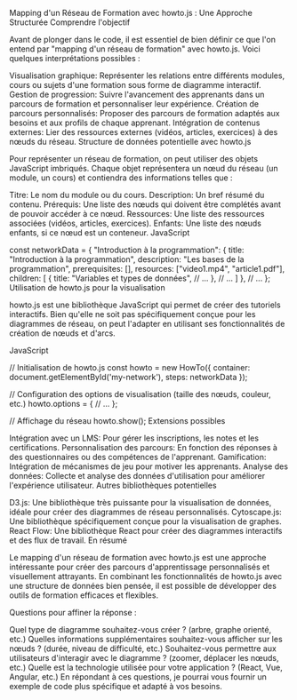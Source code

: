 Mapping d'un Réseau de Formation avec howto.js : Une Approche Structurée
Comprendre l'objectif

Avant de plonger dans le code, il est essentiel de bien définir ce que l'on entend par "mapping d'un réseau de formation" avec howto.js. Voici quelques interprétations possibles :

Visualisation graphique: Représenter les relations entre différents modules, cours ou sujets d'une formation sous forme de diagramme interactif.
Gestion de progression: Suivre l'avancement des apprenants dans un parcours de formation et personnaliser leur expérience.
Création de parcours personnalisés: Proposer des parcours de formation adaptés aux besoins et aux profils de chaque apprenant.
Intégration de contenus externes: Lier des ressources externes (vidéos, articles, exercices) à des nœuds du réseau.
Structure de données potentielle avec howto.js

Pour représenter un réseau de formation, on peut utiliser des objets JavaScript imbriqués. Chaque objet représentera un nœud du réseau (un module, un cours) et contiendra des informations telles que :

Titre: Le nom du module ou du cours.
Description: Un bref résumé du contenu.
Prérequis: Une liste des nœuds qui doivent être complétés avant de pouvoir accéder à ce nœud.
Ressources: Une liste des ressources associées (vidéos, articles, exercices).
Enfants: Une liste des nœuds enfants, si ce nœud est un conteneur.
JavaScript

const networkData = {
  "Introduction à la programmation": {
    title: "Introduction à la programmation",
    description: "Les bases de la programmation",
    prerequisites: [],
    resources: ["video1.mp4", "article1.pdf"],
    children: [
      {
        title: "Variables et types de données",
        // ...
      },
      // ...
    ]
  },
  // ...
};
Utilisation de howto.js pour la visualisation

howto.js est une bibliothèque JavaScript qui permet de créer des tutoriels interactifs. Bien qu'elle ne soit pas spécifiquement conçue pour les diagrammes de réseau, on peut l'adapter en utilisant ses fonctionnalités de création de nœuds et d'arcs.

JavaScript

// Initialisation de howto.js
const howto = new HowTo({
  container: document.getElementById('my-network'),
  steps: networkData
});

// Configuration des options de visualisation (taille des nœuds, couleur, etc.)
howto.options = {
  // ...
};

// Affichage du réseau
howto.show();
Extensions possibles

Intégration avec un LMS: Pour gérer les inscriptions, les notes et les certifications.
Personnalisation des parcours: En fonction des réponses à des questionnaires ou des compétences de l'apprenant.
Gamification: Intégration de mécanismes de jeu pour motiver les apprenants.
Analyse des données: Collecte et analyse des données d'utilisation pour améliorer l'expérience utilisateur.
Autres bibliothèques potentielles

D3.js: Une bibliothèque très puissante pour la visualisation de données, idéale pour créer des diagrammes de réseau personnalisés.
Cytoscape.js: Une bibliothèque spécifiquement conçue pour la visualisation de graphes.
React Flow: Une bibliothèque React pour créer des diagrammes interactifs et des flux de travail.
En résumé

Le mapping d'un réseau de formation avec howto.js est une approche intéressante pour créer des parcours d'apprentissage personnalisés et visuellement attrayants. En combinant les fonctionnalités de howto.js avec une structure de données bien pensée, il est possible de développer des outils de formation efficaces et flexibles.

Questions pour affiner la réponse :

Quel type de diagramme souhaitez-vous créer ? (arbre, graphe orienté, etc.)
Quelles informations supplémentaires souhaitez-vous afficher sur les nœuds ? (durée, niveau de difficulté, etc.)
Souhaitez-vous permettre aux utilisateurs d'interagir avec le diagramme ? (zoomer, déplacer les nœuds, etc.)
Quelle est la technologie utilisée pour votre application ? (React, Vue, Angular, etc.)
En répondant à ces questions, je pourrai vous fournir un exemple de code plus spécifique et adapté à vos besoins.